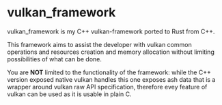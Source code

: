 # vulkan_framework
vulkan_framework is my C++ vulkan-framework ported to Rust from C++.

This framework aims to assist the developer with vulkan common operations and resources creation and memory allocation without limiting possibilities of what can be done.

You are __NOT__ limited to the functionality of the framework: while the C++ version exposed native vulkan handles this one exposes ash data that is a wrapper around vulkan raw API specification, therefore evey feature of vulkan can be used as it is usable in plain C.


